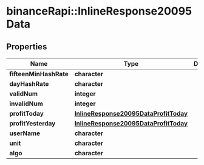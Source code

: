 # binanceRapi::InlineResponse20095Data


## Properties
Name | Type | Description | Notes
------------ | ------------- | ------------- | -------------
**fifteenMinHashRate** | **character** |  | 
**dayHashRate** | **character** |  | 
**validNum** | **integer** |  | 
**invalidNum** | **integer** |  | 
**profitToday** | [**InlineResponse20095DataProfitToday**](inline_response_200_95_data_profitToday.md) |  | 
**profitYesterday** | [**InlineResponse20095DataProfitToday**](inline_response_200_95_data_profitToday.md) |  | 
**userName** | **character** |  | 
**unit** | **character** |  | 
**algo** | **character** |  | 


